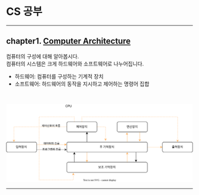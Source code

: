 # CS 공부 

---

chapter1. [Computer Architecture](computer_science%2FComputer%20Architecture.md)
---

컴퓨터의 구성에 대해 알아봅시다. <br>
컴퓨터의 시스템은 크게 하드웨어와 소프트웨어로 나누어집니다.

- 하드웨어: 컴퓨터를 구성하는 기계적 장치
- 소프트웨어: 하드웨어의 동작을 지시하고 제어하는 명령어 집합 <br>
<br>

![하드웨어.drawio.svg](./image/하드웨어.drawio.svg)

---

